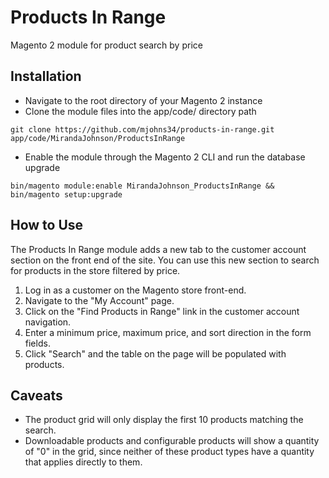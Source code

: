 # Products In Range
Magento 2 module for product search by price

## Installation
* Navigate to the root directory of your Magento 2 instance
* Clone the module files into the app/code/ directory path
```
git clone https://github.com/mjohns34/products-in-range.git app/code/MirandaJohnson/ProductsInRange
```
* Enable the module through the Magento 2 CLI and run the database upgrade
```
bin/magento module:enable MirandaJohnson_ProductsInRange && bin/magento setup:upgrade
```

## How to Use
The Products In Range module adds a new tab to the customer account section on the front end of the site. You can use this new section to search for products in the store filtered by price.

1. Log in as a customer on the Magento store front-end.
2. Navigate to the "My Account" page.
3. Click on the "Find Products in Range" link in the customer account navigation.
4. Enter a minimum price, maximum price, and sort direction in the form fields.
5. Click "Search" and the table on the page will be populated with products.

## Caveats
* The product grid will only display the first 10 products matching the search.
* Downloadable products and configurable products will show a quantity of "0" in the grid, since neither of these product types have a quantity that applies directly to them.
